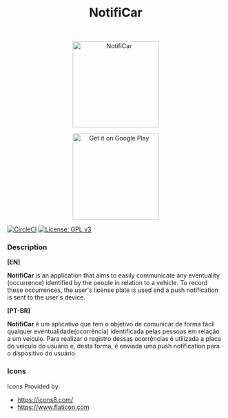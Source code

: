 <h1 align="center"> NotifiCar </h1> <br>

<p align="center">
    <a href="https://github.com/NotifiCar/NotifiCar">
        <img alt="NotifiCar" title="NotifiCar" src="https://avatars1.githubusercontent.com/u/38195808?s=400&u=7aaa6816bdbbe8e27972b28d5c64ecd27f70db87&v=4" width="200">
    </a>
</p>

<p align="center">
    <a href='https://play.google.com/store/apps/details?id=com.jldevs.notificar&pcampaignid=MKT-Other-global-all-co-prtnr-py-PartBadge-Mar2515-1'>
        <img alt='Get it on Google Play' src='https://play.google.com/intl/en_us/badges/images/generic/en_badge_web_generic.png' width="200"/>
    </a>
</p>

[![CircleCI](https://circleci.com/gh/NotifiCar/NotifiCar.svg?style=shield)](https://circleci.com/gh/NotifiCar/NotifiCar) [![License: GPL v3](https://img.shields.io/badge/License-GPL%20v3-blue.svg)](https://www.gnu.org/licenses/gpl-3.0)

### Description

**[EN]**

**NotifiCar** is an application that aims to easily communicate any eventuality (occurrence) identified by the people in relation to a vehicle. To record these occurrences, the user's license plate is used and a push notification is sent to the user's device.

**[PT-BR]**

**NotifiCar** é um aplicativo que tem o objetivo de comunicar de forma fácil qualquer eventualidade(ocorrência) identificada pelas pessoas em relação a um veículo. Para realizar o registro dessas ocorrências é utilizada a placa do veículo do usuário e, desta forma, é enviada uma push notification para o dispositivo do usuário.

### Icons

Icons Provided by:
- https://icons8.com/
- https://www.flaticon.com
